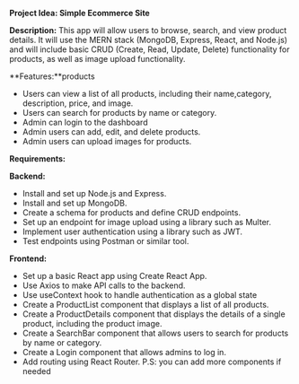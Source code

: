 **Project Idea: Simple Ecommerce Site**

**Description:** This app will allow users to browse, search, and view product details. It will use the MERN stack (MongoDB, Express, React, and Node.js) and will include basic CRUD (Create, Read, Update, Delete) functionality for products, as well as image upload functionality.

**Features:**products

- Users can view a list of all products, including their name,category, description, price, and image.
- Users can search for products by name or category.
- Admin can login to the dashboard
- Admin users can add, edit, and delete products.
- Admin users can upload images for products.

**Requirements:**

**Backend:**
- Install and set up Node.js and Express.
- Install and set up MongoDB.
- Create a schema for products and define CRUD endpoints.
- Set up an endpoint for image upload using a library such as Multer.
- Implement user authentication using a library such as JWT.
- Test endpoints using Postman or similar tool.

**Frontend:**
- Set up a basic React app using Create React App.
- Use Axios to make API calls to the backend.
- Use useContext hook to handle authentication as a global state
- Create a ProductList component that displays a list of all products.
- Create a ProductDetails component that displays the details of a single product, including the product image.
- Create a SearchBar component that allows users to search for products by name or category.
- Create a Login component that allows admins to log in.
- Add routing using React Router.
P.S: you can add more components if needed